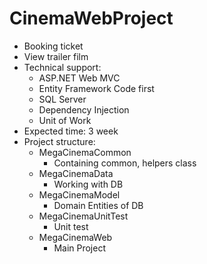 # CinemaWebProject
- Booking ticket
- View trailer film 
- Technical support: 
  - ASP.NET Web MVC
  - Entity Framework Code first 
  - SQL Server 
  - Dependency Injection 
  - Unit of Work 
- Expected time: 3 week
- Project structure:
  - MegaCinemaCommon
    - Containing common, helpers class
  - MegaCinemaData
    - Working with DB
  - MegaCinemaModel
    - Domain Entities of DB
  - MegaCinemaUnitTest
    - Unit test
  - MegaCinemaWeb
    - Main Project 
